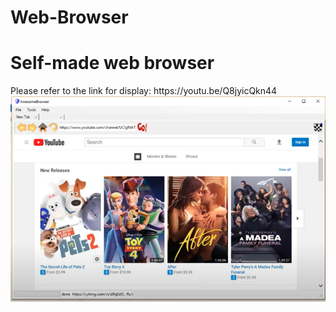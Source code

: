 # Web-Browser
<h1>Self-made web browser</h1>
Please refer to the link for display:
https://youtu.be/Q8jyicQkn44

<img src="display.png" alt="Display">
